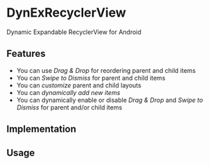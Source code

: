 # DynExRecyclerView
Dynamic Expandable RecyclerView for Android

## Features
- You can use *Drag & Drop* for reordering parent and child items
- You can *Swipe to Dismiss* for parent and child items
- You can *customize* parent and child layouts
- You can *dynamically add new items*
- You can dynamically enable or disable *Drag & Drop* and *Swipe to Dismiss* for parent and/or child items 

## Implementation

## Usage
